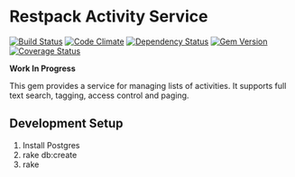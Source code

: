 # Restpack Activity Service

[![Build Status](https://travis-ci.org/RestPack/restpack_activity.png?branch=master)](https://travis-ci.org/RestPack/restpack_activity) [![Code Climate](https://codeclimate.com/github/RestPack/restpack_activity.png)](https://codeclimate.com/github/RestPack/restpack_activity) [![Dependency Status](https://gemnasium.com/RestPack/restpack_activity.png)](https://gemnasium.com/RestPack/restpack_activity) [![Gem Version](https://badge.fury.io/rb/restpack_activity.png)](http://badge.fury.io/rb/restpack_activity) [![Coverage Status](https://coveralls.io/repos/RestPack/restpack_activity/badge.png?branch=coveralls)](https://coveralls.io/r/RestPack/restpack_activity?branch=coveralls)


**Work In Progress**

This gem provides a service for managing lists of activities. It supports full text search, tagging, access control and paging.

## Development Setup

1. Install Postgres
2. rake db:create
3. rake

